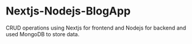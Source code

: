 # Nextjs-Nodejs-BlogApp
CRUD operations using Nextjs for frontend and Nodejs for backend and used MongoDB to store data.
